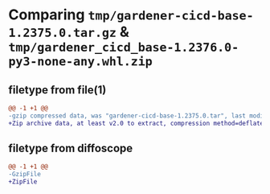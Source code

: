 # Comparing `tmp/gardener-cicd-base-1.2375.0.tar.gz` & `tmp/gardener_cicd_base-1.2376.0-py3-none-any.whl.zip`

## filetype from file(1)

```diff
@@ -1 +1 @@
-gzip compressed data, was "gardener-cicd-base-1.2375.0.tar", last modified: Wed Apr  3 11:35:10 2024, max compression
+Zip archive data, at least v2.0 to extract, compression method=deflate
```

## filetype from diffoscope

```diff
@@ -1 +1 @@
-GzipFile
+ZipFile
```

